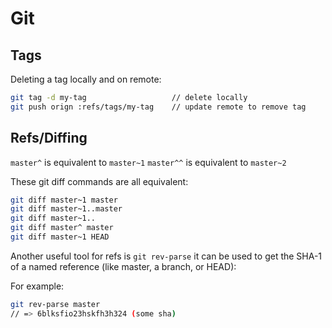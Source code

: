 # Git

## Tags

Deleting a tag locally and on remote:
```sh
git tag -d my-tag                   // delete locally
git push orign :refs/tags/my-tag    // update remote to remove tag
```

## Refs/Diffing

`master^` is equivalent to `master~1`
`master^^` is equivalent to `master~2`

These git diff commands are all equivalent:

```sh
git diff master~1 master
git diff master~1..master
git diff master~1..
git diff master^ master
git diff master~1 HEAD
```

Another useful tool for refs is `git rev-parse` it can be used to get the SHA-1
of a named reference (like master, a branch, or HEAD):

For example:
```sh
git rev-parse master
// => 6blksfio23hskfh3h324 (some sha)
```
